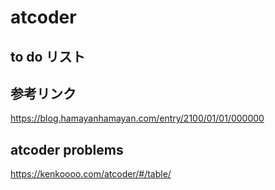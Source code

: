 # atcoder

## to do リスト

## 参考リンク
https://blog.hamayanhamayan.com/entry/2100/01/01/000000

## atcoder problems
https://kenkoooo.com/atcoder/#/table/
